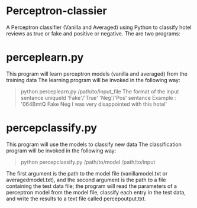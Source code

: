 # Perceptron-classier
A Perceptron classifier (Vanilla and Averaged) using Python to classify hotel reviews as true or fake and positive or negative.
The are two programs:
  # perceplearn.py 
  This program will learn perceptron models (vanilla and averaged) from the training data
  The learning program will be invoked in the following way:
  > python perceplearn.py /path/to/input_file
  The format of the input sentance
  uniqueId 'Fake'/'True' 'Neg'/'Pos' sentance
  Example  : '064BmtQ Fake Neg I was very disappointed with this hotel'
  
  # percepclassify.py 
  This program will use the models to classify new data
  The classification program will be invoked in the following way:
  > python percepclassify.py /path/to/model /path/to/input
  
  The first argument is the path to the model file (vanillamodel.txt or averagedmodel.txt), and the second argument is the path to a file   containing the test data file; the program will read the parameters of a perceptron model from the model file, classify each entry in     the test data, and write the results to a text file called percepoutput.txt.
